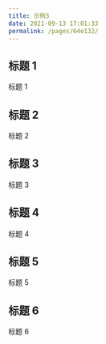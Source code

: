 ```yaml
---
title: 示例3
date: 2021-09-13 17:01:33
permalink: /pages/64e132/
---
```


## 标题 1

标题 1

## 标题 2

标题 2

## 标题 3

标题 3

## 标题 4

标题 4

## 标题 5

标题 5

## 标题 6

标题 6
